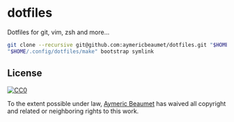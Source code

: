 # dotfiles

Dotfiles for git, vim, zsh and more...

```bash
git clone --recursive git@github.com:aymericbeaumet/dotfiles.git "$HOME/.config/dotfiles"
"$HOME/.config/dotfiles/make" bootstrap symlink
```

## License

[![CC0](http://i.creativecommons.org/p/zero/1.0/88x31.png)](http://creativecommons.org/publicdomain/zero/1.0/)

To the extent possible under law, [Aymeric Beaumet](https://aymericbeaumet.com)
has waived all copyright and related or neighboring rights to this work.
